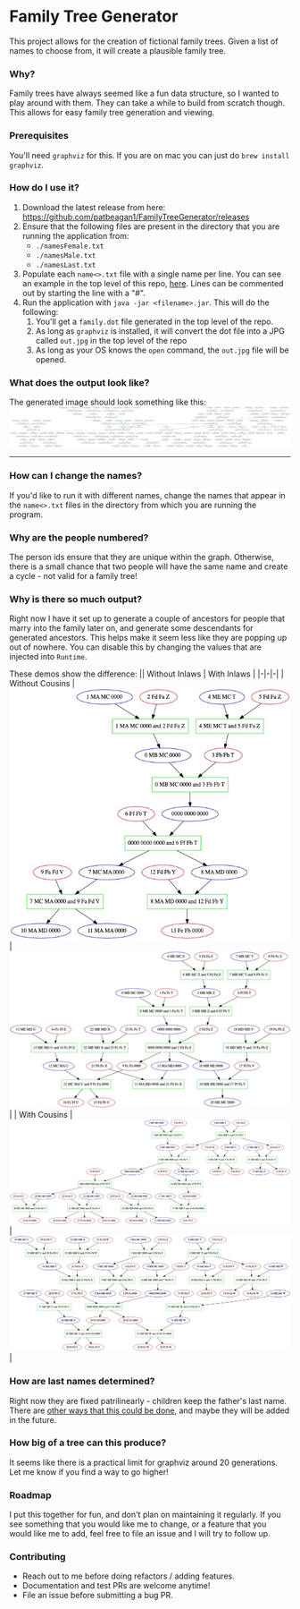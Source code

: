 # Family Tree Generator

This project allows for the creation of fictional family trees. Given a list of names to choose from, it will create a plausible family tree.

### Why? 

Family trees have always seemed like a fun data structure, so I wanted to play around with them. They can take a while to build from scratch though. This allows for easy family tree generation and viewing. 

### Prerequisites

You'll need `graphviz` for this. If you are on mac you can just do `brew install graphviz`.

### How do I use it? 

1. Download the latest release from here: https://github.com/patbeagan1/FamilyTreeGenerator/releases
1. Ensure that the following files are present in the directory that you are running the application from:
    - `./namesFemale.txt`
    - `./namesMale.txt`
    - `./namesLast.txt`
1. Populate each `name<>.txt` file with a single name per line. You can see an example in the top level of this repo, [here](./namesFemale.txt). Lines can be commented out by starting the line with a "#".
1. Run the application with `java -jar <filename>.jar`. This will do the following: 
    1. You'll get a `family.dot` file generated in the top level of the repo. 
    1. As long as `graphviz` is installed, it will convert the dot file into a JPG called `out.jpg` in the top level of the repo
    1. As long as your OS knows the `open` command, the `out.jpg` file will be opened. 

### What does the output look like? 

The generated image should look something like this: 
![sample image](./art/sample.jpg)

---

### How can I change the names? 

If you'd like to run it with different names, change the names that appear in the `name<>.txt` files in the directory from which you are running the program.

### Why are the people numbered? 

The person ids ensure that they are unique within the graph. Otherwise, there is a small chance that two people will have the same name and create a cycle - not valid for a family tree!

### Why is there so much output?

Right now I have it set up to generate a couple of ancestors for people that marry into the family later on, and generate some descendants for generated ancestors. This helps make it seem less like they are popping up out of nowhere. You can disable this by changing the values that are injected into `Runtime`. 

These demos show the difference:
|| Without Inlaws | With Inlaws |
|-|-|-|
| Without Cousins |![sample image](./art/samplePlain.jpg)|![sample image](./art/sampleWithInlaws.jpg)|
| With Cousins |![sample image](./art/sampleWithCousins.jpg)|![sample image](./art/sampleWithInlawsAndCousins.jpg)|

### How are last names determined? 

Right now they are fixed patrilinearly - children keep the father's last name. There are [other ways that this could be done](https://en.wikipedia.org/wiki/Surname), and maybe they will be added in the future. 

### How big of a tree can this produce?

It seems like there is a practical limit for graphviz around 20 generations. Let me know if you find a way to go higher! 

### Roadmap

I put this together for fun, and don't plan on maintaining it regularly. If you see something that you would like me to change, or a feature that you would like me to add, feel free to file an issue and I will try to follow up.

### Contributing

- Reach out to me before doing refactors / adding features. 
- Documentation and test PRs are welcome anytime!
- File an issue before submitting a bug PR.
